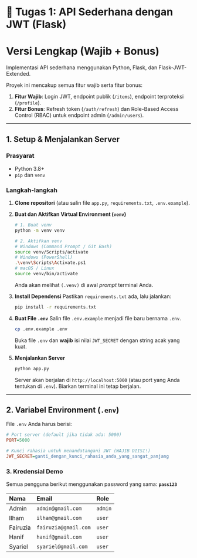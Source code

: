# 📘 Tugas 1: API Sederhana dengan JWT (Flask)
# Versi Lengkap (Wajib + Bonus)

Implementasi API sederhana menggunakan Python, Flask, dan Flask-JWT-Extended.

Proyek ini mencakup semua fitur wajib serta fitur bonus:
1.  **Fitur Wajib**: Login JWT, endpoint publik (`/items`), endpoint terproteksi (`/profile`).
2.  **Fitur Bonus**: Refresh token (`/auth/refresh`) dan Role-Based Access Control (RBAC) untuk endpoint admin (`/admin/users`).

---

## 1. Setup & Menjalankan Server

### Prasyarat
* Python 3.8+
* `pip` dan `venv`

### Langkah-langkah
1.  **Clone repositori** (atau salin file `app.py`, `requirements.txt`, `.env.example`).

2.  **Buat dan Aktifkan Virtual Environment (`venv`)**
    ```bash
    # 1. Buat venv
    python -m venv venv
    
    # 2. Aktifkan venv
    # Windows (Command Prompt / Git Bash)
    source venv/Scripts/activate
    # Windows (PowerShell)
    .\venv\Scripts\Activate.ps1
    # macOS / Linux
    source venv/bin/activate
    ```
    Anda akan melihat `(.venv)` di awal *prompt* terminal Anda.

3.  **Install Dependensi**
    Pastikan `requirements.txt` ada, lalu jalankan:
    ```bash
    pip install -r requirements.txt
    ```

4.  **Buat File `.env`**
    Salin file `.env.example` menjadi file baru bernama `.env`.
    ```bash
    cp .env.example .env
    ```
    Buka file `.env` dan **wajib** isi nilai `JWT_SECRET` dengan string acak yang kuat.

5.  **Menjalankan Server**
    ```bash
    python app.py
    ```
    Server akan berjalan di `http://localhost:5000` (atau port yang Anda tentukan di `.env`). Biarkan terminal ini tetap berjalan.

---

## 2. Variabel Environment (`.env`)

File `.env` Anda harus berisi:

```ini
# Port server (default jika tidak ada: 5000)
PORT=5000

# Kunci rahasia untuk menandatangani JWT (WAJIB DIISI!)
JWT_SECRET=ganti_dengan_kunci_rahasia_anda_yang_sangat_panjang
```

### 3. Kredensial Demo

Semua pengguna berikut menggunakan password yang sama: **`pass123`**

| Nama      | Email                  | Role    |
| :-------- | :--------------------- | :------ |
| Admin     | `admin@gmail.com`      | `admin` |
| Ilham     | `ilham@gmail.com`      | `user`  |
| Fairuzia  | `fairuzia@gmail.com`   | `user`  |
| Hanif     | `hanif@gmail.com`      | `user`  |
| Syariel   | `syariel@gmail.com`    | `user`  |



